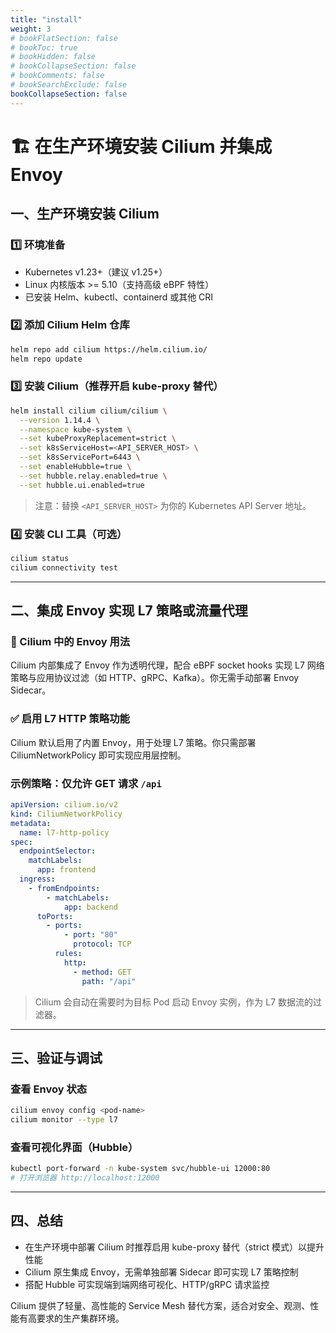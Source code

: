 ```yaml
---
title: "install"
weight: 3
# bookFlatSection: false
# bookToc: true
# bookHidden: false
# bookCollapseSection: false
# bookComments: false
# bookSearchExclude: false
bookCollapseSection: false
---
```


# 🏗️ 在生产环境安装 Cilium 并集成 Envoy

## 一、生产环境安装 Cilium

### 1️⃣ 环境准备
- Kubernetes v1.23+（建议 v1.25+）
- Linux 内核版本 >= 5.10（支持高级 eBPF 特性）
- 已安装 Helm、kubectl、containerd 或其他 CRI

### 2️⃣ 添加 Cilium Helm 仓库
```bash
helm repo add cilium https://helm.cilium.io/
helm repo update
```

### 3️⃣ 安装 Cilium（推荐开启 kube-proxy 替代）
```bash
helm install cilium cilium/cilium \
  --version 1.14.4 \
  --namespace kube-system \
  --set kubeProxyReplacement=strict \
  --set k8sServiceHost=<API_SERVER_HOST> \
  --set k8sServicePort=6443 \
  --set enableHubble=true \
  --set hubble.relay.enabled=true \
  --set hubble.ui.enabled=true
```

> 注意：替换 `<API_SERVER_HOST>` 为你的 Kubernetes API Server 地址。

### 4️⃣ 安装 CLI 工具（可选）
```bash
cilium status
cilium connectivity test
```

---

## 二、集成 Envoy 实现 L7 策略或流量代理

### 📌 Cilium 中的 Envoy 用法
Cilium 内部集成了 Envoy 作为透明代理，配合 eBPF socket hooks 实现 L7 网络策略与应用协议过滤（如 HTTP、gRPC、Kafka）。你无需手动部署 Envoy Sidecar。

### ✅ 启用 L7 HTTP 策略功能
Cilium 默认启用了内置 Envoy，用于处理 L7 策略。你只需部署 CiliumNetworkPolicy 即可实现应用层控制。

### 示例策略：仅允许 GET 请求 `/api`
```yaml
apiVersion: cilium.io/v2
kind: CiliumNetworkPolicy
metadata:
  name: l7-http-policy
spec:
  endpointSelector:
    matchLabels:
      app: frontend
  ingress:
    - fromEndpoints:
        - matchLabels:
            app: backend
      toPorts:
        - ports:
            - port: "80"
              protocol: TCP
          rules:
            http:
              - method: GET
                path: "/api"
```

> Cilium 会自动在需要时为目标 Pod 启动 Envoy 实例，作为 L7 数据流的过滤器。

---

## 三、验证与调试

### 查看 Envoy 状态
```bash
cilium envoy config <pod-name>
cilium monitor --type l7
```

### 查看可视化界面（Hubble）
```bash
kubectl port-forward -n kube-system svc/hubble-ui 12000:80
# 打开浏览器 http://localhost:12000
```

---

## 四、总结
- 在生产环境中部署 Cilium 时推荐启用 kube-proxy 替代（strict 模式）以提升性能
- Cilium 原生集成 Envoy，无需单独部署 Sidecar 即可实现 L7 策略控制
- 搭配 Hubble 可实现端到端网络可视化、HTTP/gRPC 请求监控

Cilium 提供了轻量、高性能的 Service Mesh 替代方案，适合对安全、观测、性能有高要求的生产集群环境。
